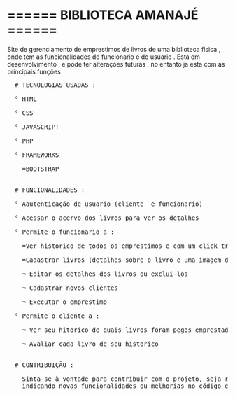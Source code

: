 # ====== BIBLIOTECA AMANAJÉ ====== 
  
  Site de gerenciamento de emprestimos de livros de uma biblioteca fisica , onde tem as funcionalidades do funcionario e do usuario .
  Esta em desenvolvimento , e pode ter alterações futuras , no entanto ja esta com as principais funções 
  
  <pre>
  # TECNOLOGIAS USADAS :
  
  ° HTML<br>
  ° CSS<br>
  ° JAVASCRIPT<br>
  ° PHP<br>
  ° FRAMEWORKS<br>
    =BOOTSTRAP <br>
    
  # FUNCIONALIDADES :
  
  ° Aautenticação de usuario (cliente  e funcionario)<br>
  ° Acessar o acervo dos livros para ver os detalhes<br> 
  ° Permite o funcionario a :<br>
    =Ver historico de todos os emprestimos e com um click trocar o status para entregue <br>
    =Cadastrar livros (detalhes sobre o livro e uma imagem da capa)<br>
    ¬ Editar os detalhes dos livros ou exclui-los<br>
    ¬ Cadastrar novos clientes <br>
    ¬ Executar o emprestimo <br>
  ° Permite o cliente a :<br>
    ¬ Ver seu hitorico de quais livros foram pegos emprestados<br> 
    ¬ Avaliar cada livro de seu historico <br>
    
  # CONTRIBUIÇÃO :
    
    Sinta-se à vontade para contribuir com o projeto, seja reportando bugs, 
    indicando novas funcionalidades ou melhorias no código existente. 
</pre>
